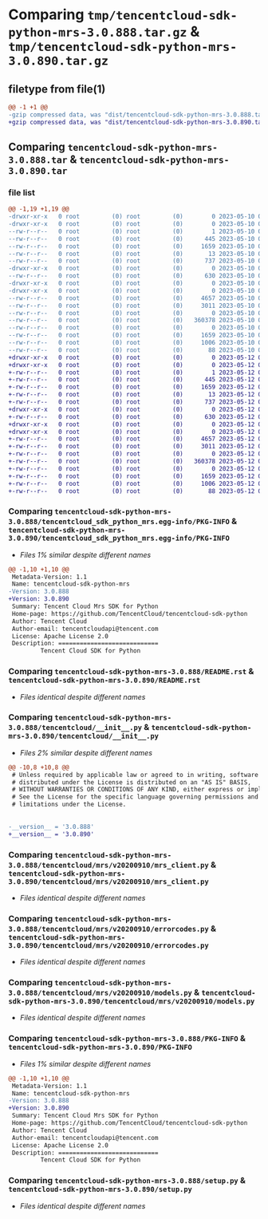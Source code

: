 # Comparing `tmp/tencentcloud-sdk-python-mrs-3.0.888.tar.gz` & `tmp/tencentcloud-sdk-python-mrs-3.0.890.tar.gz`

## filetype from file(1)

```diff
@@ -1 +1 @@
-gzip compressed data, was "dist/tencentcloud-sdk-python-mrs-3.0.888.tar", last modified: Wed May 10 02:20:30 2023, max compression
+gzip compressed data, was "dist/tencentcloud-sdk-python-mrs-3.0.890.tar", last modified: Fri May 12 03:10:25 2023, max compression
```

## Comparing `tencentcloud-sdk-python-mrs-3.0.888.tar` & `tencentcloud-sdk-python-mrs-3.0.890.tar`

### file list

```diff
@@ -1,19 +1,19 @@
-drwxr-xr-x   0 root         (0) root         (0)        0 2023-05-10 02:20:30.000000 tencentcloud-sdk-python-mrs-3.0.888/
-drwxr-xr-x   0 root         (0) root         (0)        0 2023-05-10 02:20:30.000000 tencentcloud-sdk-python-mrs-3.0.888/tencentcloud_sdk_python_mrs.egg-info/
--rw-r--r--   0 root         (0) root         (0)        1 2023-05-10 02:20:30.000000 tencentcloud-sdk-python-mrs-3.0.888/tencentcloud_sdk_python_mrs.egg-info/dependency_links.txt
--rw-r--r--   0 root         (0) root         (0)      445 2023-05-10 02:20:30.000000 tencentcloud-sdk-python-mrs-3.0.888/tencentcloud_sdk_python_mrs.egg-info/SOURCES.txt
--rw-r--r--   0 root         (0) root         (0)     1659 2023-05-10 02:20:30.000000 tencentcloud-sdk-python-mrs-3.0.888/tencentcloud_sdk_python_mrs.egg-info/PKG-INFO
--rw-r--r--   0 root         (0) root         (0)       13 2023-05-10 02:20:30.000000 tencentcloud-sdk-python-mrs-3.0.888/tencentcloud_sdk_python_mrs.egg-info/top_level.txt
--rw-r--r--   0 root         (0) root         (0)      737 2023-05-10 02:20:30.000000 tencentcloud-sdk-python-mrs-3.0.888/README.rst
-drwxr-xr-x   0 root         (0) root         (0)        0 2023-05-10 02:20:30.000000 tencentcloud-sdk-python-mrs-3.0.888/tencentcloud/
--rw-r--r--   0 root         (0) root         (0)      630 2023-05-10 02:20:30.000000 tencentcloud-sdk-python-mrs-3.0.888/tencentcloud/__init__.py
-drwxr-xr-x   0 root         (0) root         (0)        0 2023-05-10 02:20:30.000000 tencentcloud-sdk-python-mrs-3.0.888/tencentcloud/mrs/
-drwxr-xr-x   0 root         (0) root         (0)        0 2023-05-10 02:20:30.000000 tencentcloud-sdk-python-mrs-3.0.888/tencentcloud/mrs/v20200910/
--rw-r--r--   0 root         (0) root         (0)     4657 2023-05-10 02:20:30.000000 tencentcloud-sdk-python-mrs-3.0.888/tencentcloud/mrs/v20200910/mrs_client.py
--rw-r--r--   0 root         (0) root         (0)     3011 2023-05-10 02:20:30.000000 tencentcloud-sdk-python-mrs-3.0.888/tencentcloud/mrs/v20200910/errorcodes.py
--rw-r--r--   0 root         (0) root         (0)        0 2023-05-10 02:20:30.000000 tencentcloud-sdk-python-mrs-3.0.888/tencentcloud/mrs/v20200910/__init__.py
--rw-r--r--   0 root         (0) root         (0)   360378 2023-05-10 02:20:30.000000 tencentcloud-sdk-python-mrs-3.0.888/tencentcloud/mrs/v20200910/models.py
--rw-r--r--   0 root         (0) root         (0)        0 2023-05-10 02:20:30.000000 tencentcloud-sdk-python-mrs-3.0.888/tencentcloud/mrs/__init__.py
--rw-r--r--   0 root         (0) root         (0)     1659 2023-05-10 02:20:30.000000 tencentcloud-sdk-python-mrs-3.0.888/PKG-INFO
--rw-r--r--   0 root         (0) root         (0)     1006 2023-05-10 02:20:30.000000 tencentcloud-sdk-python-mrs-3.0.888/setup.py
--rw-r--r--   0 root         (0) root         (0)       88 2023-05-10 02:20:30.000000 tencentcloud-sdk-python-mrs-3.0.888/setup.cfg
+drwxr-xr-x   0 root         (0) root         (0)        0 2023-05-12 03:10:25.000000 tencentcloud-sdk-python-mrs-3.0.890/
+drwxr-xr-x   0 root         (0) root         (0)        0 2023-05-12 03:10:25.000000 tencentcloud-sdk-python-mrs-3.0.890/tencentcloud_sdk_python_mrs.egg-info/
+-rw-r--r--   0 root         (0) root         (0)        1 2023-05-12 03:10:25.000000 tencentcloud-sdk-python-mrs-3.0.890/tencentcloud_sdk_python_mrs.egg-info/dependency_links.txt
+-rw-r--r--   0 root         (0) root         (0)      445 2023-05-12 03:10:25.000000 tencentcloud-sdk-python-mrs-3.0.890/tencentcloud_sdk_python_mrs.egg-info/SOURCES.txt
+-rw-r--r--   0 root         (0) root         (0)     1659 2023-05-12 03:10:25.000000 tencentcloud-sdk-python-mrs-3.0.890/tencentcloud_sdk_python_mrs.egg-info/PKG-INFO
+-rw-r--r--   0 root         (0) root         (0)       13 2023-05-12 03:10:25.000000 tencentcloud-sdk-python-mrs-3.0.890/tencentcloud_sdk_python_mrs.egg-info/top_level.txt
+-rw-r--r--   0 root         (0) root         (0)      737 2023-05-12 03:10:25.000000 tencentcloud-sdk-python-mrs-3.0.890/README.rst
+drwxr-xr-x   0 root         (0) root         (0)        0 2023-05-12 03:10:25.000000 tencentcloud-sdk-python-mrs-3.0.890/tencentcloud/
+-rw-r--r--   0 root         (0) root         (0)      630 2023-05-12 03:10:25.000000 tencentcloud-sdk-python-mrs-3.0.890/tencentcloud/__init__.py
+drwxr-xr-x   0 root         (0) root         (0)        0 2023-05-12 03:10:25.000000 tencentcloud-sdk-python-mrs-3.0.890/tencentcloud/mrs/
+drwxr-xr-x   0 root         (0) root         (0)        0 2023-05-12 03:10:25.000000 tencentcloud-sdk-python-mrs-3.0.890/tencentcloud/mrs/v20200910/
+-rw-r--r--   0 root         (0) root         (0)     4657 2023-05-12 03:10:25.000000 tencentcloud-sdk-python-mrs-3.0.890/tencentcloud/mrs/v20200910/mrs_client.py
+-rw-r--r--   0 root         (0) root         (0)     3011 2023-05-12 03:10:25.000000 tencentcloud-sdk-python-mrs-3.0.890/tencentcloud/mrs/v20200910/errorcodes.py
+-rw-r--r--   0 root         (0) root         (0)        0 2023-05-12 03:10:25.000000 tencentcloud-sdk-python-mrs-3.0.890/tencentcloud/mrs/v20200910/__init__.py
+-rw-r--r--   0 root         (0) root         (0)   360378 2023-05-12 03:10:25.000000 tencentcloud-sdk-python-mrs-3.0.890/tencentcloud/mrs/v20200910/models.py
+-rw-r--r--   0 root         (0) root         (0)        0 2023-05-12 03:10:25.000000 tencentcloud-sdk-python-mrs-3.0.890/tencentcloud/mrs/__init__.py
+-rw-r--r--   0 root         (0) root         (0)     1659 2023-05-12 03:10:25.000000 tencentcloud-sdk-python-mrs-3.0.890/PKG-INFO
+-rw-r--r--   0 root         (0) root         (0)     1006 2023-05-12 03:10:25.000000 tencentcloud-sdk-python-mrs-3.0.890/setup.py
+-rw-r--r--   0 root         (0) root         (0)       88 2023-05-12 03:10:25.000000 tencentcloud-sdk-python-mrs-3.0.890/setup.cfg
```

### Comparing `tencentcloud-sdk-python-mrs-3.0.888/tencentcloud_sdk_python_mrs.egg-info/PKG-INFO` & `tencentcloud-sdk-python-mrs-3.0.890/tencentcloud_sdk_python_mrs.egg-info/PKG-INFO`

 * *Files 1% similar despite different names*

```diff
@@ -1,10 +1,10 @@
 Metadata-Version: 1.1
 Name: tencentcloud-sdk-python-mrs
-Version: 3.0.888
+Version: 3.0.890
 Summary: Tencent Cloud Mrs SDK for Python
 Home-page: https://github.com/TencentCloud/tencentcloud-sdk-python
 Author: Tencent Cloud
 Author-email: tencentcloudapi@tencent.com
 License: Apache License 2.0
 Description: ============================
         Tencent Cloud SDK for Python
```

### Comparing `tencentcloud-sdk-python-mrs-3.0.888/README.rst` & `tencentcloud-sdk-python-mrs-3.0.890/README.rst`

 * *Files identical despite different names*

### Comparing `tencentcloud-sdk-python-mrs-3.0.888/tencentcloud/__init__.py` & `tencentcloud-sdk-python-mrs-3.0.890/tencentcloud/__init__.py`

 * *Files 2% similar despite different names*

```diff
@@ -10,8 +10,8 @@
 # Unless required by applicable law or agreed to in writing, software
 # distributed under the License is distributed on an "AS IS" BASIS,
 # WITHOUT WARRANTIES OR CONDITIONS OF ANY KIND, either express or implied.
 # See the License for the specific language governing permissions and
 # limitations under the License.
 
 
-__version__ = '3.0.888'
+__version__ = '3.0.890'
```

### Comparing `tencentcloud-sdk-python-mrs-3.0.888/tencentcloud/mrs/v20200910/mrs_client.py` & `tencentcloud-sdk-python-mrs-3.0.890/tencentcloud/mrs/v20200910/mrs_client.py`

 * *Files identical despite different names*

### Comparing `tencentcloud-sdk-python-mrs-3.0.888/tencentcloud/mrs/v20200910/errorcodes.py` & `tencentcloud-sdk-python-mrs-3.0.890/tencentcloud/mrs/v20200910/errorcodes.py`

 * *Files identical despite different names*

### Comparing `tencentcloud-sdk-python-mrs-3.0.888/tencentcloud/mrs/v20200910/models.py` & `tencentcloud-sdk-python-mrs-3.0.890/tencentcloud/mrs/v20200910/models.py`

 * *Files identical despite different names*

### Comparing `tencentcloud-sdk-python-mrs-3.0.888/PKG-INFO` & `tencentcloud-sdk-python-mrs-3.0.890/PKG-INFO`

 * *Files 1% similar despite different names*

```diff
@@ -1,10 +1,10 @@
 Metadata-Version: 1.1
 Name: tencentcloud-sdk-python-mrs
-Version: 3.0.888
+Version: 3.0.890
 Summary: Tencent Cloud Mrs SDK for Python
 Home-page: https://github.com/TencentCloud/tencentcloud-sdk-python
 Author: Tencent Cloud
 Author-email: tencentcloudapi@tencent.com
 License: Apache License 2.0
 Description: ============================
         Tencent Cloud SDK for Python
```

### Comparing `tencentcloud-sdk-python-mrs-3.0.888/setup.py` & `tencentcloud-sdk-python-mrs-3.0.890/setup.py`

 * *Files identical despite different names*

